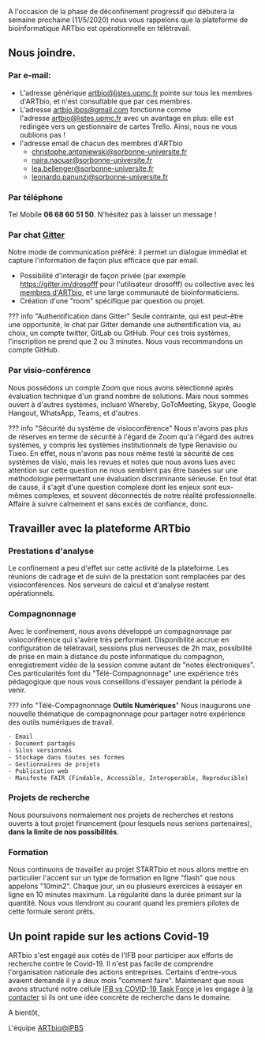 A l'occasion de la phase de déconfinement progressif qui débutera la semaine prochaine (11/5/2020)
nous vous rappelons que la plateforme de bioinformatique ARTbio est opérationnelle en télétravail.

## Nous joindre.

### Par e-mail:
- L'adresse générique artbio@listes.upmc.fr pointe sur tous les membres d'ARTbio, et n'est consultable que par ces membres.
- L'adresse artbio.ibps@gmail.com fonctionne comme l'adresse artbio@listes.upmc.fr avec un avantage en plus: elle est redirigée
  vers un gestionnaire de cartes Trello. Ainsi, nous ne vous oublions pas !
- l'adresse email de chacun des membres d'ARTbio
  - christophe.antoniewski@sorbonne-universite.fr
  - naira.naouar@sorbonne-universite.fr
  - lea.bellenger@sorbonne-universite.fr
  - leonardo.panunzi@sorbonne-universite.fr
### Par téléphone
Tel Mobile **06 68 60 51 50**. N'hésitez pas à laisser un message !

### Par chat [Gitter](https://gitter.im/ARTbio/Hotline)
Notre mode de communication préféré: il permet un dialogue immédiat et capture l'information de façon plus efficace que par email.
- Possibilité d'interagir de façon privée (par exemple https://gitter.im/drosofff pour l'utilisateur drosofff) ou collective avec
les [membres d'ARTbio](https://gitter.im/ARTbio/Hotline), et une large communauté de bioinformaticiens.
- Création d'une "room" spécifique par question ou projet.

??? info "Authentification dans Gitter"
    Seule contrainte, qui est peut-être une opportunité, le chat par Gitter demande une authentification via, au choix,
    un compte twitter, GitLab ou GitHub. Pour ces trois systèmes, l'inscription ne prend que 2 ou 3 minutes. Nous vous recommandons
    un compte GitHub.
    
### Par visio-conférence
Nous possédons un compte Zoom que nous avons sélectionné après évaluation technique d'un grand nombre de solutions.
Mais nous sommes ouvert à d'autres systèmes, incluant Whereby, GoToMeeting, Skype, Google Hangout, WhatsApp, Teams, et d'autres.

??? info "Sécurité du système de visioconférence"
    Nous n'avons pas plus de réserves en terme de sécurité à l'égard de Zoom qu'à l'égard des autres systèmes,
    y compris les systèmes institutionnels de type Renavisio ou Tixeo. En effet, nous n'avons pas nous même testé
    la sécurité de ces systèmes de visio, mais les revues et notes que nous avons lues avec attention sur cette
    question ne nous semblent pas être basées sur une méthodologie permettant une évaluation discriminante sérieuse.
    En tout état de cause, il s'agit d'une question complexe dont les enjeux sont eux-mêmes complexes, et souvent
    déconnectés de notre réalité professionnelle. Affaire à suivre calmement et sans excès de confiance, donc.

## Travailler avec la plateforme ARTbio

### Prestations d'analyse
Le confinement a peu d'effet sur cette activité de la plateforme. Les réunions de cadrage et de suivi de la prestation sont
remplacées par des visioconférences. Nos serveurs de calcul et d'analyse restent opérationnels.

### Compagnonnage
Avec le confinement, nous avons développé un compagnonnage par visioconférence qui s'avère très performant.
Disponibilité accrue en configuration de télétravail, sessions plus nerveuses de 2h max, possibilité de prise
en main à distance du poste informatique du compagnon, enregistrement vidéo de la session comme autant de "notes électroniques".
Ces particularités font du "Télé-Compagnonnage" une expérience très pédagogique que nous vous conseillons d'essayer
pendant la période à venir.

??? info "Télé-Compagnonnage **Outils Numériques**"
    Nous inaugurons une nouvelle thématique de compagnonnage pour partager notre expérience des outils numériques de travail.
    
    - Email
    - Document partagés
    - Silos versionnés
    - Stockage dans toutes ses formes
    - Gestionnaires de projets
    - Publication web
    - Manifeste FAIR (Findable, Accessible, Interoperable, Reproducible)

### Projets de recherche
Nous poursuivons normalement nos projets de recherches et restons ouverts à tout projet financement (pour lesquels nous serions partenaires), **dans la limite de nos possibilités**.

### Formation
Nous continuons de travailler au projet STARTbio et nous allons mettre en particulier l'accent sur un type
de formation en ligne "flash" que nous appelons "10min2". Chaque jour, un ou plusieurs exercices à essayer en ligne
en 10 minutes maximum. La régularité dans la durée primant sur la quantité.
Nous vous tiendront au courant quand les premiers pilotes de cette formule seront prêts.

## Un point rapide sur les actions Covid-19
ARTbio s'est engagé aux cotés de l'IFB pour participer aux efforts de recherche contre le Covid-19.
Il n'est pas facile de comprendre l'organisation nationale des actions entreprises.
Certains d'entre-vous avaient demandé il y a deux mois "comment faire". Maintenant que nous avons
structuré notre cellule [IFB vs COVID-19 Task Force](https://www.france-bioinformatique.fr/fr/action-covid-19)
je les engage à [la contacter](mailto:contact@groupes.france-bioinformatique.fr)
si ils ont une idée concrète de recherche dans le domaine.

A bientôt,


L'équipe [ARTbio@IPBS](http://artbio.fr)
